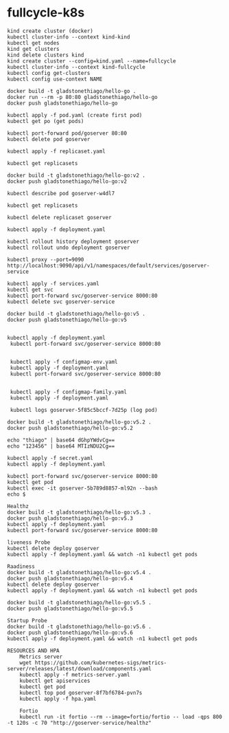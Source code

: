# fullcycle-k8s
    kind create cluster (docker)
    kubectl cluster-info --context kind-kind 
    kubectl get nodes
    kind get clusters
    kind delete clusters kind
    kind create cluster --config=kind.yaml --name=fullcycle
    kubectl cluster-info --context kind-fullcycle
    kubectl config get-clusters
    kubectl config use-context NAME

    docker build -t gladstonethiago/hello-go .
    docker run --rm -p 80:80 gladstonethiago/hello-go
    docker push gladstonethiago/hello-go

    kubectl apply -f pod.yaml (create first pod)
    kubectl get po (get pods)

    kubectl port-forward pod/goserver 80:80
    kubectl delete pod goserver

    kubectl apply -f replicaset.yaml

    kubectl get replicasets

    docker build -t gladstonethiago/hello-go:v2 .
    docker push gladstonethiago/hello-go:v2

    kubectl describe pod goserver-w4dl7

    kubectl get replicasets

    kubectl delete replicaset goserver

    kubectl apply -f deployment.yaml

    kubectl rollout history deployment goserver
    kubectl rollout undo deployment goserver

    kubectl proxy --port=9090
    http://localhost:9090/api/v1/namespaces/default/services/goserver-service

    kubectl apply -f services.yaml
    kubectl get svc
    kubectl port-forward svc/goserver-service 8000:80
    kubectl delete svc goserver-service

    docker build -t gladstonethiago/hello-go:v5 .
    docker push gladstonethiago/hello-go:v5


    kubectl apply -f deployment.yaml
     kubectl port-forward svc/goserver-service 8000:80


     kubectl apply -f configmap-env.yaml
     kubectl apply -f deployment.yaml
     kubectl port-forward svc/goserver-service 8000:80


     kubectl apply -f configmap-family.yaml
     kubectl apply -f deployment.yaml

     kubectl logs goserver-5f85c5bccf-7d25p (log pod)

    docker build -t gladstonethiago/hello-go:v5.2 .
    docker push gladstonethiago/hello-go:v5.2

    echo "thiago" | base64 dGhpYWdvCg==
    echo "123456" | base64 MTIzNDU2Cg==

    kubectl apply -f secret.yaml
    kubectl apply -f deployment.yaml

    kubectl port-forward svc/goserver-service 8000:80
    kubectl get pod
    kubectl exec -it goserver-5b789d8857-ml92n --bash
    echo $

    Healthz
    docker build -t gladstonethiago/hello-go:v5.3 .
    docker push gladstonethiago/hello-go:v5.3
    kubectl apply -f deployment.yaml
    kubectl port-forward svc/goserver-service 8000:80

    liveness Probe
    kubectl delete deploy goserver
    kubectl apply -f deployment.yaml && watch -n1 kubectl get pods

    Raadiness
    docker build -t gladstonethiago/hello-go:v5.4 .
    docker push gladstonethiago/hello-go:v5.4
    kubectl delete deploy goserver
    kubectl apply -f deployment.yaml && watch -n1 kubectl get pods

    docker build -t gladstonethiago/hello-go:v5.5 .
    docker push gladstonethiago/hello-go:v5.5

    Startup Probe
    docker build -t gladstonethiago/hello-go:v5.6 .
    docker push gladstonethiago/hello-go:v5.6
    kubectl apply -f deployment.yaml && watch -n1 kubectl get pods

    RESOURCES AND HPA
        Metrics server
        wget https://github.com/kubernetes-sigs/metrics-server/releases/latest/download/components.yaml
        kubectl apply -f metrics-server.yaml
        kubectl get apiservices
        kubectl get pod
        kubectl top pod goserver-8f7bf6784-pvn7s
        kubectl apply -f hpa.yaml

        Fortio
        kubectl run -it fortio --rm --image=fortio/fortio -- load -qps 800 -t 120s -c 70 "http://goserver-service/healthz"